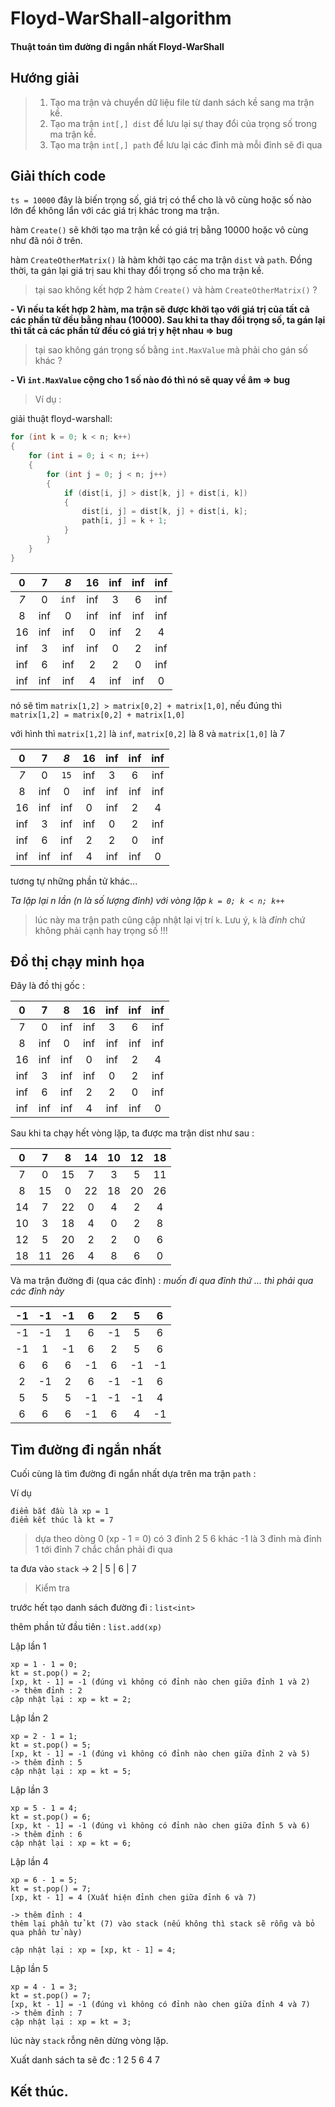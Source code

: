 # Floyd-WarShall-algorithm

#### Thuật toán tìm đường đi ngắn nhất Floyd-WarShall

## Hướng giải

> 1. Tạo ma trận và chuyển dữ liệu file từ danh sách kề sang ma trận kề.
> 2. Tạo ma trận `int[,] dist` để lưu lại sự thay đổi của trọng số trong ma trận kề.
> 3. Tạo ma trận `int[,] path` để lưu lại các đỉnh mà mỗi đỉnh sẽ đi qua

## Giải thích code

`ts = 10000` đây là biến trọng số, giá trị có thể cho là vô cùng hoặc số nào lớn để không lẩn với các giá trị khác trong ma trận.

hàm `Create()` sẽ khởi tạo ma trận kề có giá trị bằng 10000 hoặc vô cùng như đã nói ở trên.

hàm `CreateOtherMatrix()` là hàm khởi tạo các ma trận `dist` và `path`. Đồng thời, ta gán lại giá trị sau khi thay đổi trọng số cho ma trận kề.

> tại sao không kết hợp 2 hàm `Create()` và hàm `CreateOtherMatrix()` ?

**- Vì nếu ta kết hợp 2 hàm, ma trận sẽ được khởi tạo với giá trị của tất cả các phần tử đều bằng nhau (10000). Sau khi ta thay đổi trọng số, ta gán lại thì tất cả các phần tử đều có giá trị y hệt nhau => bug**

> tại sao không gán trọng số bằng `int.MaxValue` mà phải cho gán số khác ?

**- Vì `int.MaxValue` cộng cho 1 số nào đó thì nó sẽ quay về âm => bug**

> Ví dụ :

giải thuật floyd-warshall:

```csharp
for (int k = 0; k < n; k++)
{
    for (int i = 0; i < n; i++)
    {
        for (int j = 0; j < n; j++)
        {
            if (dist[i, j] > dist[k, j] + dist[i, k])
            {
                dist[i, j] = dist[k, j] + dist[i, k];
                path[i, j] = k + 1;
            }
        }
    }
}
```
|0|7|*8*|16|inf|inf|inf|
|:--:|:--:|:--:|:--:|:--:|:--:|:--:|
|*7*|0|`inf`|inf|3|6|inf|
|8|inf|0|inf|inf|inf|inf|
|16|inf|inf|0|inf|2|4|
|inf|3|inf|inf|0|2|inf|
|inf|6|inf|2|2|0|inf|
|inf|inf|inf|4|inf|inf|0|

nó sẽ tìm `matrix[1,2] > matrix[0,2] + matrix[1,0]`, nếu đúng thì `matrix[1,2] = matrix[0,2] + matrix[1,0]`

với hình thì `matrix[1,2]` là `inf`, `matrix[0,2]` là 8 và `matrix[1,0]` là 7

|0|7|*8*|16|inf|inf|inf|
|:--:|:--:|:--:|:--:|:--:|:--:|:--:|
|*7*|0|`15`|inf|3|6|inf|
|8|inf|0|inf|inf|inf|inf|
|16|inf|inf|0|inf|2|4|
|inf|3|inf|inf|0|2|inf|
|inf|6|inf|2|2|0|inf|
|inf|inf|inf|4|inf|inf|0|

tương tự những phần tử khác...

*Ta lặp lại n lần (n là số lượng đỉnh) với vòng lặp `k = 0; k < n; k++`*

> lúc này ma trận path cũng cập nhật lại vị trí `k`. Lưu ý, `k` là *đỉnh* chứ không phải cạnh hay trọng số !!!


## Đồ thị chạy minh họa

Đây là đồ thị gốc : 

|0|7|8|16|inf|inf|inf|
|:--:|:--:|:--:|:--:|:--:|:--:|:--:|
|7|0|inf|inf|3|6|inf|
|8|inf|0|inf|inf|inf|inf|
|16|inf|inf|0|inf|2|4|
|inf|3|inf|inf|0|2|inf|
|inf|6|inf|2|2|0|inf|
|inf|inf|inf|4|inf|inf|0|

Sau khi ta chạy hết vòng lặp, ta được ma trận dist như sau : 

|0|7|8|14|10|12|18|
|:--:|:--:|:--:|:--:|:--:|:--:|:--:|
|7|0|15|7|3|5|11|
|8|15|0|22|18|20|26|
|14|7|22|0|4|2|4|
|10|3|18|4|0|2|8|
|12|5|20|2|2|0|6|
|18|11|26|4|8|6|0|

Và ma trận đường đi (qua các đỉnh) : *muốn đi qua đỉnh thứ ... thì phải qua các đỉnh này*

|-1|-1|-1|6|2|5|6|
|:--:|:--:|:--:|:--:|:--:|:--:|:--:|
|-1|-1|1|6|-1|5|6|
|-1|1|-1|6|2|5|6|
|6|6|6|-1|6|-1|-1|
|2|-1|2|6|-1|-1|6|
|5|5|5|-1|-1|-1|4|
|6|6|6|-1|6|4|-1|

## Tìm đường đi ngắn nhất

Cuối cùng là tìm đường đi ngắn nhất dựa trên ma trận `path` :

Ví dụ
```
điểm bắt đầu là xp = 1
điểm kết thúc là kt = 7
```

> dựa theo dòng 0 (xp - 1  = 0) có 3 đỉnh 2 5 6 khác -1 là 3 đỉnh mà đỉnh 1 tới đỉnh 7 chắc chắn phải đi qua

ta đưa vào `stack` -> 2 | 5 | 6 | 7

> Kiểm tra

trước hết tạo danh sách đường đi : `list<int>`

thêm phần tử đầu tiên : `list.add(xp)`

Lập lần 1
```
xp = 1 - 1 = 0;
kt = st.pop() = 2;
[xp, kt - 1] = -1 (đúng vì không có đỉnh nào chen giữa đỉnh 1 và 2)
-> thêm đỉnh : 2
cập nhật lại : xp = kt = 2;
```

Lập lần 2
```
xp = 2 - 1 = 1;
kt = st.pop() = 5;
[xp, kt - 1] = -1 (đúng vì không có đỉnh nào chen giữa đỉnh 2 và 5)
-> thêm đỉnh : 5
cập nhật lại : xp = kt = 5;
```

Lập lần 3
```
xp = 5 - 1 = 4;
kt = st.pop() = 6;
[xp, kt - 1] = -1 (đúng vì không có đỉnh nào chen giữa đỉnh 5 và 6)
-> thêm đỉnh : 6
cập nhật lại : xp = kt = 6;
```

Lập lần 4
```
xp = 6 - 1 = 5;
kt = st.pop() = 7;
[xp, kt - 1] = 4 (Xuất hiện đỉnh chen giữa đỉnh 6 và 7)

-> thêm đỉnh : 4
thêm lại phần tử kt (7) vào stack (nếu không thì stack sẽ rỗng và bỏ qua phần tử này)

cập nhật lại : xp = [xp, kt - 1] = 4;
```

Lập lần 5
```
xp = 4 - 1 = 3;
kt = st.pop() = 7;
[xp, kt - 1] = -1 (đúng vì không có đỉnh nào chen giữa đỉnh 4 và 7)
-> thêm đỉnh : 7
cập nhật lại : xp = kt = 3;
```

lúc này `stack` rỗng nên dừng vòng lặp.

Xuất danh sách ta sẽ đc : 1 2 5 6 4 7

Kết thúc.
---